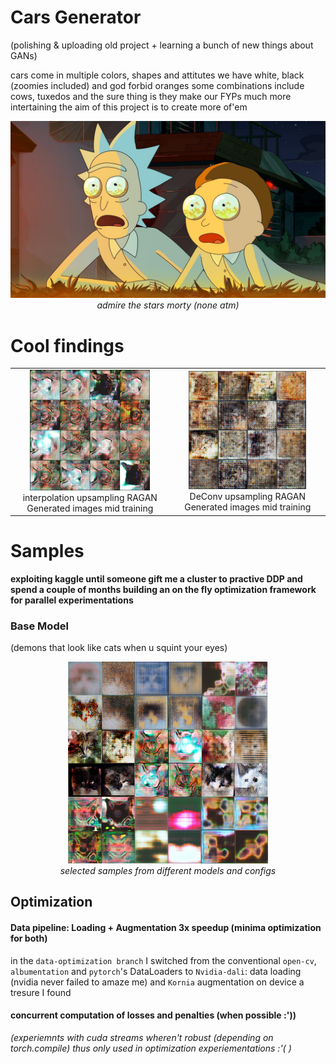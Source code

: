 # Cars Generator

(polishing & uploading old project + learning a bunch of new things about GANs)

cars come in multiple colors, shapes and attitutes
we have white, black (zoomies included) and god forbid oranges
some combinations include cows, tuxedos and 
the sure thing is they make our FYPs much more intertaining
the aim of this project is to create more of'em 

<p align="center">
  <img src="images/rick_n_morty.jpg" width="640"><br>
  <em>admire the stars morty (none atm)</em>
</p>


# Cool findings
<table>
  <tr>
    <td align="center">
      <img src="images/ragan_mid_training_interpolation.png" width="80%"><br>
      interpolation upsampling RAGAN Generated images mid training<br>  
    </td>
    <td align="center">
      <img src="images/ragan_mid_training_deconv.png" width="80%"><br>
      DeConv upsampling RAGAN Generated images mid training<br>  
    </td>
  </tr>
</table>



# Samples
**exploiting kaggle until someone gift me a cluster to practive DDP and spend a couple of months building an on the fly optimization framework for parallel experimentations**
### Base Model
(demons that look like cats when u squint your eyes)
<p align="center">
  <img src="images/GANs-samples.png" width="320"><br>
  <em>selected samples from different models and configs</em>
</p>

## Optimization
#### Data pipeline: Loading + Augmentation 3x speedup (minima optimization for both)

in the `data-optimization branch` I switched from the conventional `open-cv`, `albumentation` and `pytorch`'s DataLoaders
to `Nvidia-dali`: data loading (nvidia never failed to amaze me) and `Kornia` augmentation on device a tresure I found


#### concurrent computation of losses and penalties (when possible :'))
*(experiemnts with cuda streams wheren't robust (depending on torch.compile) thus only used in optimization experiementations :'( )*
